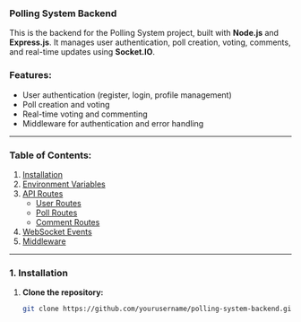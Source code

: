### **Polling System Backend**

This is the backend for the Polling System project, built with **Node.js** and **Express.js**. It manages user authentication, poll creation, voting, comments, and real-time updates using **Socket.IO**.

### **Features:**
- User authentication (register, login, profile management)
- Poll creation and voting
- Real-time voting and commenting
- Middleware for authentication and error handling

---

### **Table of Contents:**
1. [Installation](#installation)
2. [Environment Variables](#environment-variables)
3. [API Routes](#api-routes)
    - [User Routes](#user-routes)
    - [Poll Routes](#poll-routes)
    - [Comment Routes](#comment-routes)
4. [WebSocket Events](#websocket-events)
5. [Middleware](#middleware)

---

### **1. Installation**

1. **Clone the repository:**
   ```bash
   git clone https://github.com/yourusername/polling-system-backend.git
